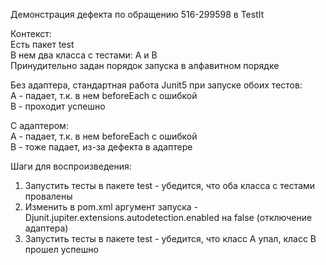 Демонстрация дефекта по обращению 516-299598 в TestIt

Контекст:\
Есть пакет test\
В нем два класса с тестами: A и B\
Принудительно задан порядок запуска в алфавитном порядке 

Без адаптера, стандартная работа Junit5 при запуске обоих тестов:\
A - падает, т.к. в нем beforeEach с ошибкой\
B - проходит успешно

С адаптером:\
A - падает, т.к. в нем beforeEach с ошибкой\
B - тоже падает, из-за дефекта в адаптере

Шаги для воспроизведения:
1. Запустить тесты в пакете test - убедится, что оба класса с тестами провалены
2. Изменить в pom.xml аргумент запуска -Djunit.jupiter.extensions.autodetection.enabled на false (отключение адаптера)
3. Запустить тесты в пакете test - убедится, что класс A упал, класс B прошел успешно